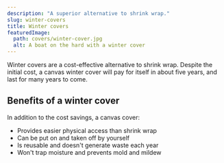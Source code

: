 ```yaml
---
description: "A superior alternative to shrink wrap."
slug: winter-covers
title: Winter covers
featuredImage:
  path: covers/winter-cover.jpg
  alt: A boat on the hard with a winter cover
---
```


Winter covers are a cost-effective alternative to shrink wrap. Despite the
initial cost, a canvas winter cover will pay for itself in about five years, and
last for many years to come.

<!--more-->

## Benefits of a winter cover

In addition to the cost savings, a canvas cover:

- Provides easier physical access than shrink wrap
- Can be put on and taken off by yourself
- Is reusable and doesn't generate waste each year
- Won't trap moisture and prevents mold and mildew
